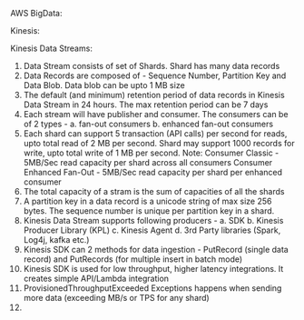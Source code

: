 AWS BigData:

Kinesis:

Kinesis Data Streams:

1. Data Stream consists of set of Shards. Shard has many data records
2. Data Records are composed of - Sequence Number, Partition Key and Data Blob. Data blob can be upto 1 MB size
3. The default (and minimum) retention period of data records in Kinesis Data Stream in 24 hours. The max retention period can be 7 days
4. Each stream will have publisher and consumer. The consumers can be of 2 types - 
      a. fan-out consumers
      b. enhanced fan-out consumers
5. Each shard can support 5 transaction (API calls) per second for reads, upto total read of 2 MB per second. Shard may support 1000 records for write, upto total write of 1 MB per second.
Note: Consumer Classic - 5MB/Sec read capacity per shard across all consumers
      Consumer Enhanced Fan-Out - 5MB/Sec read capacity per shard per enhanced consumer
6. The total capacity of a stram is the sum of capacities of all the shards
7. A partition key in a data record is a unicode string of max size 256 bytes. The sequence number is unique per partition key in a shard.
8. Kinesis Data Stream supports following producers -
      a. SDK
      b. Kinesis Producer Library (KPL)
      c. Kinesis Agent
      d. 3rd Party libraries (Spark, Log4j, kafka etc.)
9. Kinesis SDK can 2 methods for data ingestion - PutRecord (single data record) and PutRecords (for multiple insert in batch mode)
10. Kinesis SDK is used for low throughput, higher latency integrations. It creates simple API/Lambda integration
11. ProvisionedThroughputExceeded Exceptions happens when sending more data (exceeding MB/s or TPS for any shard)
12. 

